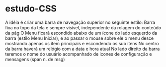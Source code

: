 # estudo-CSS

A idéia é criar uma barra de navegação superior no seguinte estilo:
  Barra fixa no topo da tela e sempre visível, independente da rolagem do conteúdo da pág
  O Menu ficará escondido abaixo de um ícone do lado esquerdo da barra (estilo Menu Iniciar), e ao passar o mouse sobre ele o menu desce mostrando apenas os ítem principais e escondendo os sub itens
  No centro da barra haverá um relógio com a data e hora atual
  No lado direito da barra teremos o nome do usuário acompanhado de icones de configuração e mensagens (span n. de msg)
